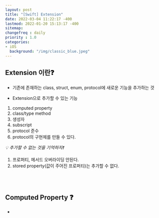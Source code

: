 ```yaml
---
layout: post
title: "[Swift] Extension"
date: 2022-03-04 11:22:17 -400
lastmod: 2022-01-20 15:13:17 -400
sitemap:
changefreq : daily
priority : 1.0
categories:
- iOS
  background: "/img/classic_blue.jpeg"
---
```


## Extension 이란❓
- 기존에 존재하는 class, struct, enum, protocol에 새로운 기능을 추가하는 것

- Extension으로 추가할 수 있는 기능 
1. computed property 
2. class/type method
3. 생성자
4. subscript
5. protocol 준수
6. protocol의 구현체를 만들 수 있다.

_:bulb: 추가할 수 없는 것을 기억하자❗️_
1. 프로퍼티, 메서드 오버라이딩 안된다.
2. stored property(값이 주어진 프로퍼티)는 추가할 수 없다.

<br/>
<br/>

## Computed Property ❓
- 







